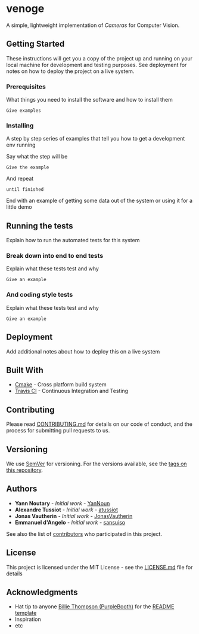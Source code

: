 # venoge

A simple, lightweight implementation of _Cameras_ for Computer Vision.

## Getting Started

These instructions will get you a copy of the project up and running on your local machine for development and testing purposes. See deployment for notes on how to deploy the project on a live system.

### Prerequisites

What things you need to install the software and how to install them

```
Give examples
```

### Installing

A step by step series of examples that tell you how to get a development env running

Say what the step will be

```
Give the example
```

And repeat

```
until finished
```

End with an example of getting some data out of the system or using it for a little demo

## Running the tests

Explain how to run the automated tests for this system

### Break down into end to end tests

Explain what these tests test and why

```
Give an example
```

### And coding style tests

Explain what these tests test and why

```
Give an example
```

## Deployment

Add additional notes about how to deploy this on a live system

## Built With

* [Cmake](https://cmake.org/) - Cross platform build system
* [Travis CI](https://travis-ci.org/) - Continuous Integration and Testing

## Contributing

Please read [CONTRIBUTING.md](https://gist.github.com/PurpleBooth/b24679402957c63ec426) for details on our code of conduct, and the process for submitting pull requests to us.

## Versioning

We use [SemVer](http://semver.org/) for versioning. For the versions available, see the [tags on this repository](https://github.com/YanNoun/venoge/tags). 

## Authors

* **Yann Noutary** - *Initial work* - [YanNoun](https://github.com/YanNoun)
* **Alexandre Tussiot** - *Initial work* - [atussiot](https://github.com/atussiot)
* **Jonas Vautherin** - *Initial work* - [JonasVautherin](https://github.com/JonasVautherin)
* **Emmanuel d'Angelo** - *Initial work* - [sansuiso](https://github.com/sansuiso)

See also the list of [contributors](https://github.com/YanNoun/venoge/contributors) who participated in this project.

## License

This project is licensed under the MIT License - see the [LICENSE.md](LICENSE.md) file for details

## Acknowledgments

* Hat tip to anyone [Billie Thompson (PurpleBooth)](https://gist.github.com/PurpleBooth) for the [README template](https://gist.github.com/PurpleBooth/109311bb0361f32d87a2)
* Inspiration
* etc
